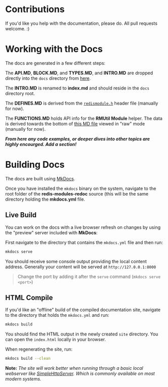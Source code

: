 # Contributions

If you'd like you help with the documentation, please do. All pull requests welcome. :)

# Working with the Docs

The docs are generated in a few different steps:

The __API.MD__, __BLOCK.MD__, and __TYPES.MD__, and __INTRO.MD__ are dropped directly into the `docs` directory from [here](https://github.com/antirez/redis/tree/unstable/src/modules).

The __INTRO.MD__ is renamed to __index.md__ and should reside in the `docs` directory root.

The __DEFINES.MD__ is derived from the [`redismodule.h`](https://github.com/antirez/redis/blob/unstable/src/redismodule.h) header file (manually for now).

The __FUNCTIONS.MD__ holds API info for the __RMUtil Module__ helper. The data is derived towards the bottom of [this MD file](https://github.com/RedisLabs/RedisModulesSDK/blob/master/FUNCTIONS.md) viewed in "raw" mode (manually for now).

___From here any code examples, or deeper dives into other topics are highly encourged. Add a section!___

# Building Docs

The docs are built using [MkDocs](http://www.mkdocs.org).

Once you have installed the `mkdocs` binary on the system, navigate to the root folder of the __redis-modules-redoc__ source (this will be the same directory holding the __mkdocs.yml__ file.

## Live Build

You can work on the docs with a live browser refresh on changes by using the "preview" server included with __MkDocs__:

First navigate to the directory that contains the `mkdocs.yml` file and then run:

```bash
mkdocs serve
```

You should receive some console output providing the local content address. Generally your content will be served at `http://127.0.0.1:8000`

> Change the port by adding it after the `serve` command (`mkdocs serve <port>`)

## HTML Compile

If you'd like an "offline" build of the compiled documentation site, navigate to the directory that holds the `mkdocs.yml` and run:

```bash
mkdocs build
```

You should find the HTML output in the newly created `site` directory. You can open the `index.html` locally in your browser.

When regenerating the site, run:

```bash
mkdocs build --clean
```

__Note:__ _The site will work better when running through a basic local webserver like [SimpleHttpServer](http://www.linuxjournal.com/content/tech-tip-really-simple-http-server-python). Which is commonly available on most modern systems._